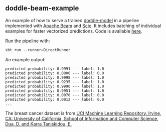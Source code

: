 ## doddle-beam-example
An example of how to serve a trained [doddle-model](https://github.com/picnicml/doddle-model) in a pipeline implemented with [Apache Beam](https://beam.apache.org) and [Scio](https://github.com/spotify/scio). It includes batching of individual examples for faster vectorized predictions. Code is available [here](src/main/scala/ServingPipeline.scala).

Run the pipeline with:
```scala
sbt run --runner=DirectRunner
```
An example output:
```
predicted probability: 0.9991 --- label: 1.0
predicted probability: 0.0000 --- label: 0.0
predicted probability: 0.9998 --- label: 1.0
predicted probability: 0.9235 --- label: 1.0
predicted probability: 0.9990 --- label: 1.0
predicted probability: 0.9951 --- label: 1.0
predicted probability: 0.0070 --- label: 0.0
predicted probability: 0.0012 --- label: 0.0
...
```

The breast cancer dataset is from [UCI Machine Learning Repository. Irvine, CA: University of California, School of Information and Computer Science, Dua, D. and Karra Taniskidou, E.](http://archive.ics.uci.edu/ml)
